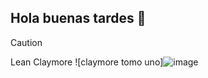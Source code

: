 ## Hola buenas tardes 👋

>[!CAUTION]
>Lean Claymore
>![claymore tomo uno]![image](https://github.com/user-attachments/assets/e07c0bcb-69c2-4cae-b7f7-82624fd1e461)
>
